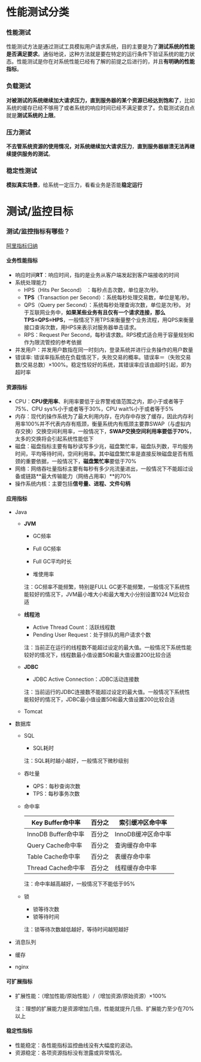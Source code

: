 # 性能测试分类

### 性能测试

性能测试方法是通过测试工具模拟用户请求系统，目的主要是为了**测试系统的性能是否满足要求**。通俗地说，这种方法就是要在特定的运行条件下验证系统的能力状态。性能测试是你在对系统性能已经有了解的前提之后进行的，并且**有明确的性能指标**。

### 负载测试

**对被测试的系统继续加大请求压力，直到服务器的某个资源已经达到饱和了**，比如系统的缓存已经不够用了或者系统的响应时间已经不满足要求了。负载测试说白点就是**测试系统的上限**。

### 压力测试

**不去管系统资源的使用情况，对系统继续加大请求压力**，**直到服务器崩溃无法再继续提供服务的测试**。

### 稳定性测试

**模拟真实场景**，给系统一定压力，看看业务是否能**稳定运行**



# 测试/监控目标

### 测试/监控指标有哪些？

[阿里指标归纳](https://help.aliyun.com/zh/pts/test-metrics?spm=a2c4g.11186623.0.0.4c2229ceHnvUyB)

#### 业务性能指标

* 响应时间**RT**：响应时间，指的是业务从客户端发起到客户端接收的时间
* 系统处理能力
  - HPS（Hits Per Second） ：每秒点击次数，单位是次/秒。
  - **TPS**（Transaction per Second）：系统每秒处理交易数，单位是笔/秒。
  - QPS（Query per Second）：系统每秒处理查询次数，单位是次/秒。 对于互联网业务中，**如果某些业务有且仅有一个请求连接，那么TPS=QPS=HPS**，一般情况下用TPS来衡量整个业务流程，用QPS来衡量接口查询次数，用HPS来表示对服务器单击请求。
  - RPS：Request Per Second，每秒请求数。RPS模式适合用于容量规划和作为限流管控的参考依据
* 并发用户：并发用户数指在同一时刻内，登录系统并进行业务操作的用户数量
* 错误率: 错误率指系统在负载情况下，失败交易的概率。错误率＝（失败交易数/交易总数）×100%。稳定性较好的系统，其错误率应该由超时引起，即为超时率

#### 资源指标

* CPU：**CPU使用率**、利用率要低于业界警戒值范围之内，即小于或者等于75%、CPU sys%小于或者等于30%，CPU wait%小于或者等于5%
* 内存：现代的操作系统为了最大利用内存，在内存中存放了缓存，因此内存利用率100%并不代表内存有瓶颈，衡量系统内有瓶颈主要靠SWAP（与虚拟内存交换）交换空间利用率，一般情况下，**SWAP交换空间利用率要低于70%**，太多的交换将会引起系统性能低下
* 磁盘：磁盘指标主要有每秒读写多少兆，磁盘繁忙率，磁盘队列数，平均服务时间，平均等待时间，空间利用率。其中磁盘繁忙率是直接反映磁盘是否有瓶颈的重要依据，一般情况下，**磁盘繁忙率**要低于70%
* 网络：网络吞吐量指标主要有每秒有多少兆流量进出，一般情况下不能超过设备或链路**最大传输能力（网络占用率）**的70%
* 操作系统内核：主要包括**信号量、进程、文件句柄**

#### 应用指标

* Java

  * **JVM**

    * GC频率

    * Full GC频率

    * Full GC平均时长

    * 堆使用率

    注：GC频率不能频繁，特别是FULL GC更不能频繁，一般情况下系统性能较好的情况下，JVM最小堆大小和最大堆大小分别设置1024 M比较合适

  * **线程池**

    * Active Thread Count：活跃线程数
    * Pending User Request：处于排队的用户请求个数

    注：当前正在运行的线程数不能超过设定的最大值。一般情况下系统性能较好的情况下，线程数最小值设置50和最大值设置200比较合适

  * **JDBC**

    * JDBC Active Connection：JDBC活动连接数

    注：当前运行的JDBC连接数不能超过设定的最大值。一般情况下系统性能较好的情况下，JDBC最小值设置50和最大值设置200比较合适

  * Tomcat

* 数据库

  * SQL

    * SQL耗时

    注：SQL耗时越小越好，一般情况下微秒级别

  * 吞吐量

    * QPS：每秒查询次数
    * TPS：每秒事务次数

  * 命中率

    | Key Buffer命中率    | 百分之 | 索引缓冲区命中率   |
    | ------------------- | ------ | ------------------ |
    | InnoDB Buffer命中率 | 百分之 | InnoDB缓冲区命中率 |
    | Query Cache命中率   | 百分之 | 查询缓存命中率     |
    | Table Cache命中率   | 百分之 | 表缓存命中率       |
    | Thread Cache命中率  | 百分之 | 线程缓存命中率     |

    注：命中率越高越好，一般情况下不能低于95%

  * 锁

    * 锁等待次数
    * 锁等待时间

    注：锁等待次数越低越好，等待时间越短越好

* 消息队列

  

* 缓存

  

* nginx

  

#### 可扩展指标

* 扩展性能：（增加性能/原始性能）/（增加资源/原始资源）×100%

  注：理想的扩展能力是资源增加几倍，性能就提升几倍、扩展能力至少在70%以上

#### 稳定性指标

- 性能稳定：各性能指标监控曲线没有大幅度的波动。
- 资源稳定：各项资源指标没有泄露或异常情况。
